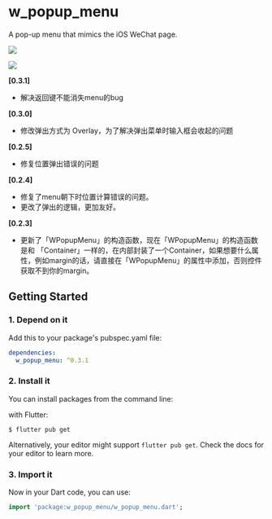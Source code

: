 # w_popup_menu

A pop-up menu that mimics the iOS WeChat page.

![](http://pic.d3collection.cn/2019-08-12-153347.png)

![](http://pic.d3collection.cn/2019-08-12-153309.png)

**[0.3.1]**

- 解决返回键不能消失menu的bug

**[0.3.0]**

- 修改弹出方式为 Overlay，为了解决弹出菜单时输入框会收起的问题


**[0.2.5]**

- 修复位置弹出错误的问题


**[0.2.4]**

- 修复了menu朝下时位置计算错误的问题。
- 更改了弹出的逻辑，更加友好。

**[0.2.3]**

- 更新了「WPopupMenu」的构造函数，现在「WPopupMenu」的构造函数是和 「Container」一样的，在内部封装了一个Container，如果想要什么属性，例如margin的话，请直接在「WPopupMenu」的属性中添加，否则控件获取不到你的margin。




## Getting Started



### 1. Depend on it

Add this to your package's pubspec.yaml file:

```yaml
dependencies:
  w_popup_menu: ^0.3.1
```

### 2. Install it

You can install packages from the command line:

with Flutter:

```shell
$ flutter pub get
```

Alternatively, your editor might support `flutter pub get`. Check the docs for your editor to learn more.

### 3. Import it

Now in your Dart code, you can use:

```dart
import 'package:w_popup_menu/w_popup_menu.dart';
```